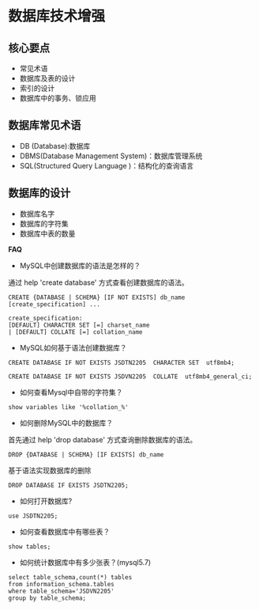 # 数据库技术增强

## 核心要点

* 常见术语
* 数据库及表的设计
* 索引的设计
* 数据库中的事务、锁应用

## 数据库常见术语

* DB (Database):数据库
* DBMS(Database Management System)：数据库管理系统
* SQL(Structured Query Language )：结构化的查询语言

## 数据库的设计

* 数据库名字
* 数据库的字符集
* 数据库中表的数量

**FAQ**

* MySQL中创建数据库的语法是怎样的？

通过 help 'create database' 方式查看创建数据库的语法。

```
CREATE {DATABASE | SCHEMA} [IF NOT EXISTS] db_name
[create_specification] ...

create_specification:
[DEFAULT] CHARACTER SET [=] charset_name
| [DEFAULT] COLLATE [=] collation_name

```

* MySQL如何基于语法创建数据库？

```
CREATE DATABASE IF NOT EXISTS JSDTN2205  CHARACTER SET  utf8mb4;
```
```
CREATE DATABASE IF NOT EXISTS JSDVN2205  COLLATE  utf8mb4_general_ci;
```

* 如何查看Mysql中自带的字符集？

```
show variables like '%collation_%'
```

* 如何删除MySQL中的数据库？

首先通过 help 'drop database' 方式查询删除数据库的语法。

```
DROP {DATABASE | SCHEMA} [IF EXISTS] db_name
```
基于语法实现数据库的删除

```
DROP DATABASE IF EXISTS JSDTN2205;
```

* 如何打开数据库?

```
use JSDTN2205;
```

* 如何查看数据库中有哪些表？

```
show tables;
```

* 如何统计数据库中有多少张表？(mysql5.7)

```
select table_schema,count(*) tables
from information_schema.tables
where table_schema='JSDVN2205'
group by table_schema;
```


